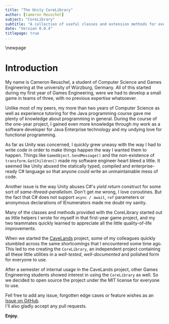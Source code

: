 ```yaml
---
title: "The Unity CoreLibrary"
author: [Cameron Reuschel]
subject: "CoreLibrary"
subtitle: "A collection of useful classes and extension methods for every Unity project"
date: "Version 0.0.4"
titlepage: true
...
```


\newpage

# Introduction

My name is Cameron Reuschel, a student of Computer Science and Games Engineering at the university of Würzburg, Germany. All of this started during my first year of Games Engineering, were we had to develop a small game in teams of three, with no previous expertise whatsoever.

Unlike most of my peers, my more than two years of Computer Science as well as experience tutoring for the Java programming course gave me plenty of knowledge about programming in general. During the course of the one-year project, I gained even more knowledge through my work as a software developer for Java Enterprise technology and my undying love for functional programming.

As far as Unity was concerned, I quickly grew uneasy with the way I had to write code in order to make things happen the way I wanted them to happen. Things like `GameObject.SendMessage()` and the non-existence of `transform.GetChildren()` made my software engineer heart bleed a little. It seemed like Unity abused the statically typed, compiled and enterprise-ready C# language so that anyone could write an unmaintainable mess of code.

Another issue is the way Unity abuses C#'s *yield return* construct for some sort of *same-thread-parallelism*. Don't get me wrong, I love coroutines. But the fact that C# does not support `async / await`, `ref` parameters or anonymous declarations of IEnumerators made me doubt my sanity.

Many of the classes and methods provided with the CoreLibrary started out as little helpers I wrote for myself in that first-year game project, and my two teammates quickly learned to appreciate all the little quality-of-life improvements.

When we started the [CaveLands](http://cavelands.de/) project, some of my colleagues quickly stumbled across the same shortcomings that I encountered some time ago. This led to me creating the `CoreLibrary`, an independent project containing all these little utilities in a *well-tested*, *well-documented* and polished form for everyone to use.

After a semester of internal usage in the CaveLands project, other Games Engineering students showed interest in using the `CoreLibrary` as well. So we decided to open source the project under the MIT license for everyone to use.

Fell free to add any issue, forgotten edge cases or feature wishes as an [Issue on GitHub](???).\
I'll also gladly accept any pull requests.

**Enjoy.**
